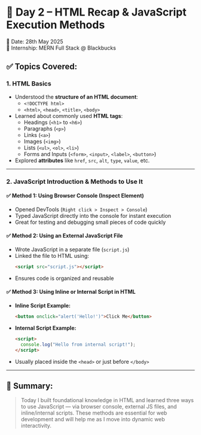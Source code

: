 # 📘 Day 2 – HTML Recap & JavaScript Execution Methods
📅 Date: 28th May 2025  
🏢 Internship: MERN Full Stack @ Blackbucks

## ✅ Topics Covered:

### 1. **HTML Basics**
- Understood the **structure of an HTML document**:
  - `<!DOCTYPE html>`
  - `<html>`, `<head>`, `<title>`, `<body>`
- Learned about commonly used **HTML tags**:
  - Headings (`<h1>` to `<h6>`)
  - Paragraphs (`<p>`)
  - Links (`<a>`)
  - Images (`<img>`)
  - Lists (`<ul>`, `<ol>`, `<li>`)
  - Forms and Inputs (`<form>`, `<input>`, `<label>`, `<button>`)
- Explored **attributes** like `href`, `src`, `alt`, `type`, `value`, etc.

---

### 2. **JavaScript Introduction & Methods to Use It**

#### ✅ Method 1: Using **Browser Console (Inspect Element)**
- Opened DevTools (`Right click > Inspect > Console`)
- Typed JavaScript directly into the console for instant execution
- Great for testing and debugging small pieces of code quickly

#### ✅ Method 2: Using an **External JavaScript File**
- Wrote JavaScript in a separate file (`script.js`)
- Linked the file to HTML using:
  ```html
  <script src="script.js"></script>
  ```
- Ensures code is organized and reusable

#### ✅ Method 3: Using **Inline or Internal Script in HTML**
- **Inline Script Example:**
  ```html
  <button onclick="alert('Hello!')">Click Me</button>
  ```
- **Internal Script Example:**
  ```html
  <script>
    console.log("Hello from internal script!");
  </script>
  ```
- Usually placed inside the `<head>` or just before `</body>`

---


## 📝 Summary:
> Today I built foundational knowledge in HTML and learned three ways to use JavaScript — via browser console, external JS files, and inline/internal scripts. These methods are essential for web development and will help me as I move into dynamic web interactivity.

